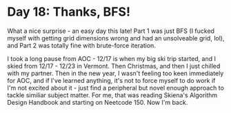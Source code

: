 # Day 18: Thanks, BFS!

What a nice surprise - an easy day this late! Part 1 was just BFS (I fucked myself with getting grid dimensions wrong and had an unsolveable grid, lol), and Part 2 was totally fine with brute-force iteration.

I took a long pause from AOC - 12/17 is when my big ski trip started, and I skied from 12/17 - 12/23 in Vermont. Then Christmas, and then I just chilled with my partner. Then in the new year, I wasn't feeling too keen immediately for AOC, and if I've learned anything, it's not to force myself to do work if I'm not excited about it - just find a peripheral but novel enough approach to tackle similiar subject matter. For me, that was reading Skiena's Algorithm Design Handbook and starting on Neetcode 150. Now I'm back.
